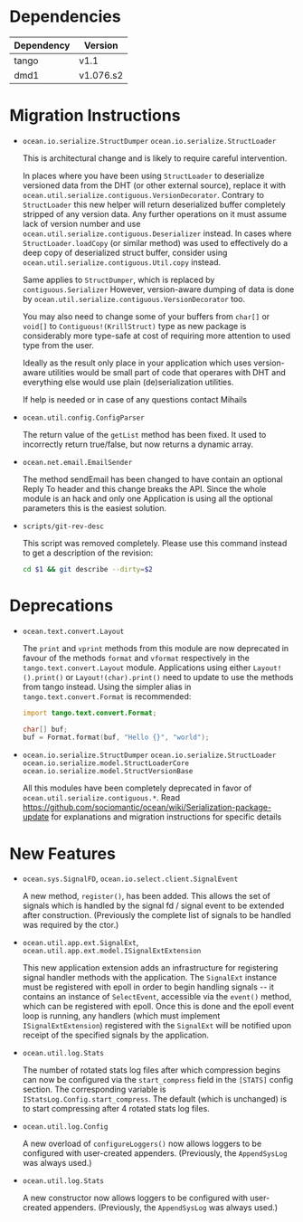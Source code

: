 Dependencies
============

Dependency | Version
-----------|---------
tango      | v1.1
dmd1       | v1.076.s2

Migration Instructions
======================

* `ocean.io.serialize.StructDumper`
  `ocean.io.serialize.StructLoader`

  This is architectural change and is likely to require careful intervention.

  In places where you have been using `StructLoader` to deserialize versioned
  data from the DHT (or other external source), replace it with
  `ocean.util.serialize.contiguous.VersionDecorator`. Contrary to `StructLoader`
  this new helper will return deserialized buffer completely stripped of any
  version data. Any further operations on it must assume lack of version number
  and use `ocean.util.serialize.contiguous.Deserializer` instead. In cases
  where `StructLoader.loadCopy` (or similar method) was used to effectively
  do a deep copy of deserialized struct buffer, consider using
  `ocean.util.serialize.contiguous.Util.copy` instead.

  Same applies to `StructDumper`, which is replaced by `contiguous.Serializer`
  However, version-aware dumping of data is done by
  `ocean.util.serialize.contiguous.VersionDecorator` too.

  You may also need to change some of your buffers from `char[]` or `void[]` to
  `Contiguous!(KrillStruct)` type as new package is considerably more type-safe
  at cost of requiring more attention to used type from the user.

  Ideally as the result only place in your application which uses version-aware
  utilities would be small part of code that operares with DHT and everything
  else would use plain (de)serialization utilities.

  If help is needed or in case of any questions contact Mihails

* `ocean.util.config.ConfigParser`

  The return value of the `getList` method has been fixed. It used to
  incorrectly return true/false, but now returns a dynamic array.

* `ocean.net.email.EmailSender`

  The method sendEmail has been changed to have contain an optional
  Reply To header and this change breaks the API. Since the whole
  module is an hack and only one Application is using all the optional
  parameters this is the easiest solution.

* `scripts/git-rev-desc`

  This script was removed completely. Please use this command instead to get
  a description of the revision:

  ```sh
  cd $1 && git describe --dirty=$2
  ```

Deprecations
============

* `ocean.text.convert.Layout`

  The `print` and `vprint` methods from this module are now deprecated in favour
  of the methods `format` and `vformat` respectively in the
  `tango.text.convert.Layout` module. Applications using either
  `Layout!().print()` or `Layout!(char).print()` need to update to use the
  methods from tango instead. Using the simpler alias in
  `tango.text.convert.Format` is recommended:

  ```d
  import tango.text.convert.Format;

  char[] buf;
  buf = Format.format(buf, "Hello {}", "world");
  ```

* `ocean.io.serialize.StructDumper`
  `ocean.io.serialize.StructLoader`
  `ocean.io.serialize.model.StructLoaderCore`
  `ocean.io.serialize.model.StructVersionBase`

  All this modules have been completely deprecated in favor
  of `ocean.util.serialize.contiguous.*`. Read
  https://github.com/sociomantic/ocean/wiki/Serialization-package-update
  for explanations and migration instructions for specific details


New Features
============

* `ocean.sys.SignalFD`, `ocean.io.select.client.SignalEvent`

  A new method, `register()`, has been added. This allows the set of signals
  which is handled by the signal fd / signal event to be extended after
  construction. (Previously the complete list of signals to be handled was
  required by the ctor.)

* `ocean.util.app.ext.SignalExt`, `ocean.util.app.ext.model.ISignalExtExtension`

  This new application extension adds an infrastructure for registering signal
  handler methods with the application. The `SignalExt` instance must be
  registered with epoll in order to begin handling signals -- it contains an
  instance of `SelectEvent`, accessible via the `event()` method, which can be
  registered with epoll. Once this is done and the epoll event loop is running,
  any handlers (which must implement `ISignalExtExtension`) registered with the
  `SignalExt` will be notified upon receipt of the specified signals by the
  application.

* `ocean.util.log.Stats`

  The number of rotated stats log files after which compression begins can now
  be configured via the `start_compress` field in the `[STATS]` config section.
  The corresponding variable is `IStatsLog.Config.start_compress`. The default
  (which is unchanged) is to start compressing after 4 rotated stats log files.

* `ocean.util.log.Config`

  A new overload of `configureLoggers()` now allows loggers to be configured
  with user-created appenders. (Previously, the `AppendSysLog` was always used.)

* `ocean.util.log.Stats`

  A new constructor now allows loggers to be configured with user-created
  appenders. (Previously, the `AppendSysLog` was always used.)
